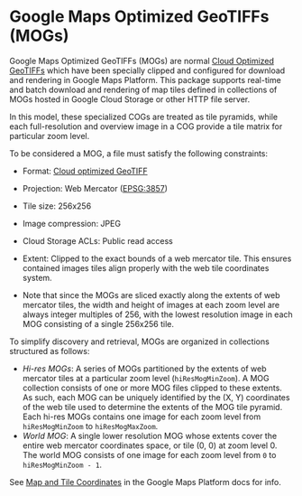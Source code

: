 # Google Maps Optimized GeoTIFFs (MOGs)

Google Maps Optimized GeoTIFFs (MOGs) are normal [Cloud Optimized GeoTIFFs](http://cogeo.org) which
have been specially clipped and configured for download and rendering in Google Maps Platform. This
package supports real-time and batch download and rendering of map tiles defined in collections of
MOGs hosted in Google Cloud Storage or other HTTP file server.

In this model, these specialized COGs are treated as tile pyramids, while each full-resolution and
overview image in a COG provide a tile matrix for particular zoom level.

To be considered a MOG, a file must satisfy the following constraints:

* Format: [Cloud optimized GeoTIFF](https://github.com/cogeotiff/cog-spec/blob/master/spec.md)
* Projection: Web Mercator ([EPSG:3857](https://epsg.io/3857))
* Tile size: 256x256
* Image compression: JPEG
* Cloud Storage ACLs: Public read access
* Extent: Clipped to the exact bounds of a web mercator tile. This ensures contained images tiles
  align properly with the web tile coordinates system.

* Note that since the MOGs are sliced exactly along the extents of web mercator tiles, the width and
  height of images at each zoom level are always integer multiples of 256, with the lowest
  resolution image in each MOG consisting of a single 256x256 tile.

To simplify discovery and retrieval, MOGs are organized in collections structured as follows:

* *Hi-res MOGs*: A series of MOGs partitioned by the extents of web mercator tiles at a particular
  zoom level (`hiResMogMinZoom`). A MOG collection consists of one or more MOG files clipped to
  these extents. As such, each MOG can be uniquely identified by the (X, Y) coordinates of the web
  tile used to determine the extents of the MOG tile pyramid. Each hi-res MOGs contains one image
  for each zoom level from `hiResMogMinZoom` to `hiResMogMaxZoom`.
* *World MOG*: A single lower resolution MOG whose extents cover the entire web mercator coordinates
  space, or tile (0, 0) at zoom level 0. The world MOG consists of one image for each zoom level
  from `0` to `hiResMogMinZoom - 1`.

See [Map and Tile Coordinates](https://developers.google.com/maps/documentation/android-sdk/coordinates)
in the Google Maps Platform docs for info.

<!-- TODO: Provide example usage. -->
<!-- TODO: Provide illustration. -->
